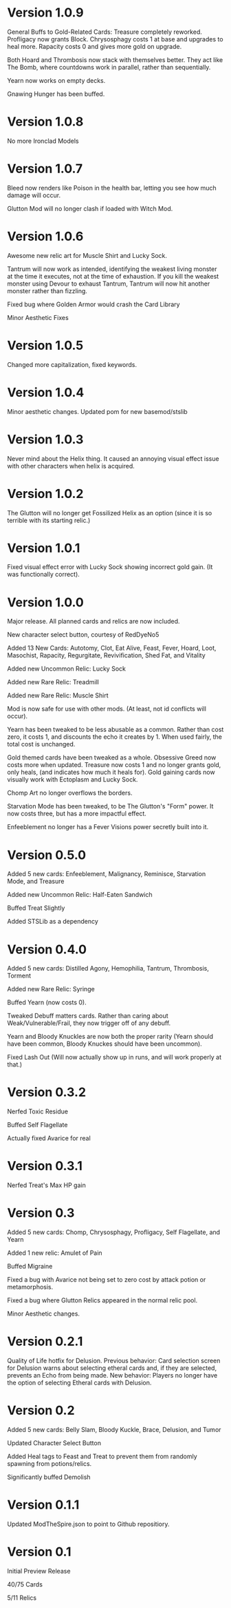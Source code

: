 # Version 1.0.9

General Buffs to Gold-Related Cards: Treasure completely reworked. Profligacy now grants Block. Chrysosphagy costs 1 at base and upgrades to heal more. Rapacity costs 0 and gives more gold on upgrade.

Both Hoard and Thrombosis now stack with themselves better. They act like The Bomb, where countdowns work in parallel, rather than sequentially.

Yearn now works on empty decks.

Gnawing Hunger has been buffed.

# Version 1.0.8

No more Ironclad Models

# Version 1.0.7

Bleed now renders like Poison in the health bar, letting you see how much damage will occur.

Glutton Mod will no longer clash if loaded with Witch Mod.

# Version 1.0.6

Awesome new relic art for Muscle Shirt and Lucky Sock.

Tantrum will now work as intended, identifying the weakest living monster at the time it executes, not at the time of exhaustion. If you kill the weakest monster using Devour to exhaust Tantrum, Tantrum will now hit another monster rather than fizzling.

Fixed bug where Golden Armor would crash the Card Library

Minor Aesthetic Fixes

# Version 1.0.5

Changed more capitalization, fixed keywords.

# Version 1.0.4

Minor aesthetic changes. Updated pom for new basemod/stslib

# Version 1.0.3

Never mind about the Helix thing. It caused an annoying visual effect issue with other characters when helix is acquired.

# Version 1.0.2

The Glutton will no longer get Fossilized Helix as an option (since it is so terrible with its starting relic.)

# Version 1.0.1

Fixed visual effect error with Lucky Sock showing incorrect gold gain. (It was functionally correct).

# Version 1.0.0

Major release. All planned cards and relics are now included.

New character select button, courtesy of RedDyeNo5

Added 13 New Cards: Autotomy, Clot, Eat Alive, Feast, Fever, Hoard, Loot, Masochist, Rapacity, Regurgitate, Revivification, Shed Fat, and Vitality

Added new Uncommon Relic: Lucky Sock

Added new Rare Relic: Treadmill

Added new Rare Relic: Muscle Shirt

Mod is now safe for use with other mods. (At least, not id conflicts will occur).

Yearn has been tweaked to be less abusable as a common. Rather than cost zero, it costs 1, and discounts the echo it creates by 1. When used fairly, the total cost is unchanged.

Gold themed cards have been tweaked as a whole. Obsessive Greed now costs more when updated. Treasure now costs 1 and no longer grants gold, only heals, (and indicates how much it heals for). Gold gaining cards now visually work with Ectoplasm and Lucky Sock.

Chomp Art no longer overflows the borders.

Starvation Mode has been tweaked, to be The Glutton's "Form" power. It now costs three, but has a more impactful effect.

Enfeeblement no longer has a Fever Visions power secretly built into it.



# Version 0.5.0

Added 5 new cards: Enfeeblement, Malignancy, Reminisce, Starvation Mode, and Treasure

Added new Uncommon Relic: Half-Eaten Sandwich

Buffed Treat Slightly

Added STSLib as a dependency

# Version 0.4.0

Added 5 new cards: Distilled Agony, Hemophilia, Tantrum, Thrombosis, Torment

Added new Rare Relic: Syringe

Buffed Yearn (now costs 0).

Tweaked Debuff matters cards. Rather than caring about Weak/Vulnerable/Frail, they now trigger off of any debuff.

Yearn and Bloody Knuckles are now both the proper rarity (Yearn should have been common, Bloody Knuckes should have been uncommon).

Fixed Lash Out (Will now actually show up in runs, and will work properly at that.)

# Version 0.3.2

Nerfed Toxic Residue

Buffed Self Flagellate

Actually fixed Avarice for real

# Version 0.3.1

Nerfed Treat's Max HP gain

# Version 0.3

Added 5 new cards: Chomp, Chrysosphagy, Profligacy, Self Flagellate, and Yearn

Added 1 new relic: Amulet of Pain

Buffed Migraine

Fixed a bug with Avarice not being set to zero cost by attack potion or metamorphosis.

Fixed a bug where Glutton Relics appeared in the normal relic pool.

Minor Aesthetic changes.

# Version 0.2.1

Quality of Life hotfix for Delusion. Previous behavior: Card selection screen for Delusion warns about selecting etheral cards and, if they are selected, prevents an Echo from being made. New behavior: Players no longer have the option of selecting Etheral cards with Delusion.

# Version 0.2

Added 5 new cards: Belly Slam, Bloody Kuckle, Brace, Delusion, and Tumor

Updated Character Select Button

Added Heal tags to Feast and Treat to prevent them from randomly spawning from potions/relics.

Significantly buffed Demolish

# Version 0.1.1

Updated ModTheSpire.json to point to Github repositiory.

# Version 0.1

Initial Preview Release

40/75 Cards

5/11 Relics
